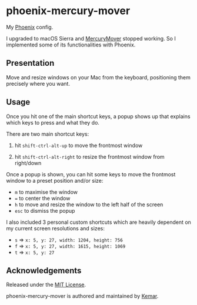 # phoenix-mercury-mover

My [Phoenix](https://github.com/kasper/phoenix/) config.

I upgraded to macOS Sierra and [MercuryMover](http://www.heliumfoot.com/mercurymover/) stopped working. So I implemented some of its functionalities with Phoenix.

## Presentation

Move and resize windows on your Mac from the keyboard, positioning them precisely where you want.

## Usage

Once you hit one of the main shortcut keys, a popup shows up that explains which keys to press and what they do.

There are two main shortcut keys:

1. hit `shift-ctrl-alt-up` to move the frontmost window

2. hit `shift-ctrl-alt-right` to resize the frontmost window from right/down

Once a popup is shown, you can hit some keys to move the frontmost window to a preset position and/or size:

- `m` to maximise the window
- `=` to center the window
- `h` to move and resize the window to the left half of the screen
- `esc` to dismiss the popup

I also included 3 personal custom shortcuts which are heavily dependent on my current screen resolutions and sizes:

- `s` => `x: 5, y: 27, width: 1204, height: 756`
- `f` => `x: 5, y: 27, width: 1615, height: 1069`
- `t` => `x: 5, y: 27`

## Acknowledgements

Released under the [MIT License](http://opensource.org/licenses/mit-license).

phoenix-mercury-mover is authored and maintained by [Kemar](https://marcarea.com).

